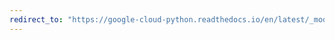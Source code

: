 ```yaml
---
redirect_to: "https://google-cloud-python.readthedocs.io/en/latest/_modules/google/cloud/iam.html"
---
```

